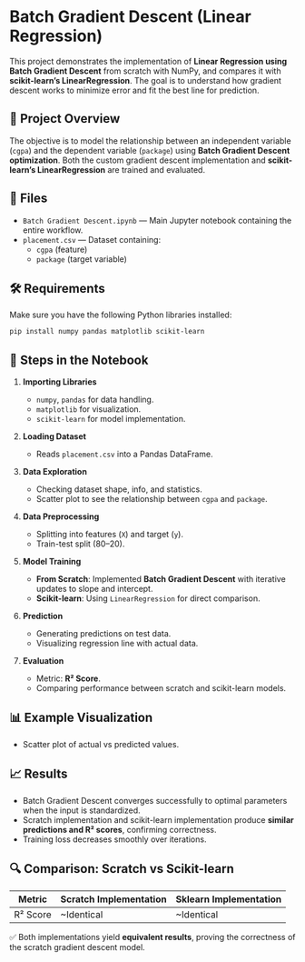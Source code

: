 # Batch Gradient Descent (Linear Regression)  

This project demonstrates the implementation of **Linear Regression using Batch Gradient Descent** from scratch with NumPy, and compares it with **scikit-learn’s LinearRegression**. The goal is to understand how gradient descent works to minimize error and fit the best line for prediction.  

## 📌 Project Overview  
The objective is to model the relationship between an independent variable (`cgpa`) and the dependent variable (`package`) using **Batch Gradient Descent optimization**. Both the custom gradient descent implementation and **scikit-learn’s LinearRegression** are trained and evaluated.  

## 📂 Files  
- `Batch Gradient Descent.ipynb` — Main Jupyter notebook containing the entire workflow.  
- `placement.csv` — Dataset containing:  
  - `cgpa` (feature)  
  - `package` (target variable)  

## 🛠️ Requirements  
Make sure you have the following Python libraries installed:  
```bash
pip install numpy pandas matplotlib scikit-learn
```  

## 🚀 Steps in the Notebook  
1. **Importing Libraries**  
   - `numpy`, `pandas` for data handling.  
   - `matplotlib` for visualization.  
   - `scikit-learn` for model implementation.  

2. **Loading Dataset**  
   - Reads `placement.csv` into a Pandas DataFrame.  

3. **Data Exploration**  
   - Checking dataset shape, info, and statistics.  
   - Scatter plot to see the relationship between `cgpa` and `package`.  

4. **Data Preprocessing**  
   - Splitting into features (`X`) and target (`y`).  
   - Train-test split (80–20).  

5. **Model Training**  
   - **From Scratch**: Implemented **Batch Gradient Descent** with iterative updates to slope and intercept.  
   - **Scikit-learn**: Using `LinearRegression` for direct comparison.  

6. **Prediction**  
   - Generating predictions on test data.  
   - Visualizing regression line with actual data.  

7. **Evaluation**  
   - Metric: **R² Score**.  
   - Comparing performance between scratch and scikit-learn models.  

## 📊 Example Visualization  
- Scatter plot of actual vs predicted values.  

## 📈 Results  
- Batch Gradient Descent converges successfully to optimal parameters when the input is standardized.  
- Scratch implementation and scikit-learn implementation produce **similar predictions and R² scores**, confirming correctness.  
- Training loss decreases smoothly over iterations.  

## 🔍 Comparison: Scratch vs Scikit-learn  

| Metric      | Scratch Implementation | Sklearn Implementation |
|-------------|------------------------|-------------------------|
| R² Score    | ~Identical             | ~Identical             |  

✅ Both implementations yield **equivalent results**, proving the correctness of the scratch gradient descent model.  
